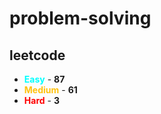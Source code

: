 # problem-solving

## leetcode

- <span style="color :  #00ffff">**Easy**</span> - **87**
- <span style="color :  #ffc20e">**Medium**</span> - **61**
- <span style="color :  red">**Hard**</span> - **3**
